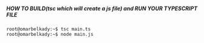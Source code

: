 ##### HOW TO BUILD(tsc which will create a js file) and RUN YOUR TYPESCRIPT FILE
```console
root@omarbelkady:~$ tsc main.ts
root@omarbelkady:~$ node main.js
```
